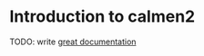 # Introduction to calmen2

TODO: write [great documentation](http://jacobian.org/writing/what-to-write/)
